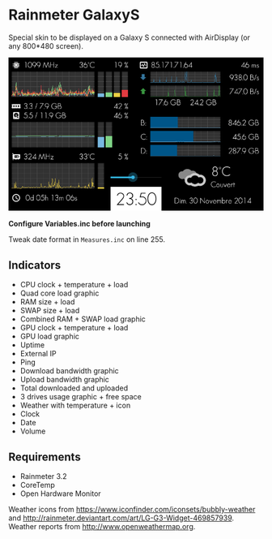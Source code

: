 # Rainmeter GalaxyS

Special skin to be displayed on a Galaxy S connected with AirDisplay (or any 800*480 screen).

![screenshot](Screenshot.png)

**Configure Variables.inc before launching**

Tweak date format in `Measures.inc` on line 255.

## Indicators

 * CPU clock + temperature + load
 * Quad core load graphic
 * RAM size + load
 * SWAP size + load
 * Combined RAM + SWAP load graphic
 * GPU clock + temperature + load
 * GPU load graphic
 * Uptime
 * External IP
 * Ping
 * Download bandwidth graphic
 * Upload bandwidth graphic
 * Total downloaded and uploaded
 * 3 drives usage graphic + free space
 * Weather with temperature + icon
 * Clock
 * Date
 * Volume
 
## Requirements

 * Rainmeter 3.2
 * CoreTemp
 * Open Hardware Monitor
 

Weather icons from https://www.iconfinder.com/iconsets/bubbly-weather and http://rainmeter.deviantart.com/art/LG-G3-Widget-469857939.  
Weather reports from http://www.openweathermap.org.